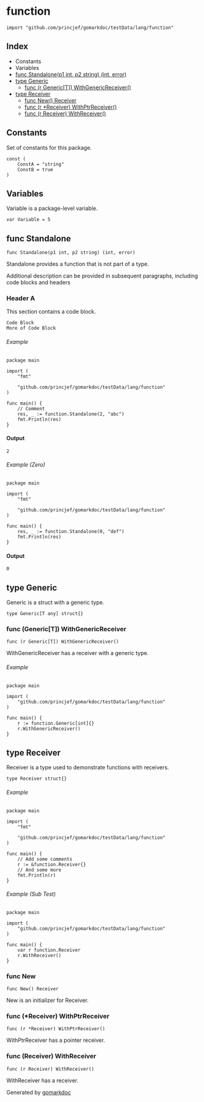 <!-- Code generated by gomarkdoc. DO NOT EDIT -->

# function

	import "github.com/princjef/gomarkdoc/testData/lang/function"

## Index

- Constants
- Variables
- [func Standalone\(p1 int, p2 string\) \(int, error\)](<#Standalone>)
- [type Generic](<#Generic>)
  - [func \(r Generic\[T\]\) WithGenericReceiver\(\)](<#Generic[T].WithGenericReceiver>)
- [type Receiver](<#Receiver>)
  - [func New\(\) Receiver](<#New>)
  - [func \(r \*Receiver\) WithPtrReceiver\(\)](<#Receiver.WithPtrReceiver>)
  - [func \(r Receiver\) WithReceiver\(\)](<#Receiver.WithReceiver>)


## Constants

<a name="ConstA"></a>Set of constants for this package.

	const (
	    ConstA = "string"
	    ConstB = true
	)

## Variables

<a name="Variable"></a>Variable is a package\-level variable.

	var Variable = 5

<a name="Standalone"></a>
## func Standalone

	func Standalone(p1 int, p2 string) (int, error)

Standalone provides a function that is not part of a type.

Additional description can be provided in subsequent paragraphs, including code blocks and headers

### Header A

This section contains a code block.

	Code Block
	More of Code Block
	

###### Example



	package main
	
	import (
		"fmt"
	
		"github.com/princjef/gomarkdoc/testData/lang/function"
	)
	
	func main() {
		// Comment
		res, _ := function.Standalone(2, "abc")
		fmt.Println(res)
	}
	

#### Output

	2
	





###### Example (Zero)



	package main
	
	import (
		"fmt"
	
		"github.com/princjef/gomarkdoc/testData/lang/function"
	)
	
	func main() {
		res, _ := function.Standalone(0, "def")
		fmt.Println(res)
	}
	

#### Output

	0
	





<a name="Generic"></a>
## type Generic

Generic is a struct with a generic type.

	type Generic[T any] struct{}

<a name="Generic[T].WithGenericReceiver"></a>
### func \(Generic\[T\]\) WithGenericReceiver

	func (r Generic[T]) WithGenericReceiver()

WithGenericReceiver has a receiver with a generic type.

###### Example



	package main
	
	import (
		"github.com/princjef/gomarkdoc/testData/lang/function"
	)
	
	func main() {
		r := function.Generic[int]{}
		r.WithGenericReceiver()
	}
	





<a name="Receiver"></a>
## type Receiver

Receiver is a type used to demonstrate functions with receivers.

	type Receiver struct{}

###### Example



	package main
	
	import (
		"fmt"
	
		"github.com/princjef/gomarkdoc/testData/lang/function"
	)
	
	func main() {
		// Add some comments
		r := &function.Receiver{}
		// And some more
		fmt.Println(r)
	}
	





###### Example (Sub Test)



	package main
	
	import (
		"github.com/princjef/gomarkdoc/testData/lang/function"
	)
	
	func main() {
		var r function.Receiver
		r.WithReceiver()
	}
	





<a name="New"></a>
### func New

	func New() Receiver

New is an initializer for Receiver.

<a name="Receiver.WithPtrReceiver"></a>
### func \(\*Receiver\) WithPtrReceiver

	func (r *Receiver) WithPtrReceiver()

WithPtrReceiver has a pointer receiver.

<a name="Receiver.WithReceiver"></a>
### func \(Receiver\) WithReceiver

	func (r Receiver) WithReceiver()

WithReceiver has a receiver.

Generated by [gomarkdoc](<https://github.com/princjef/gomarkdoc>)
